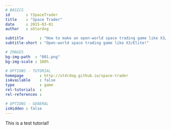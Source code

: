 ```yaml
---
# BASICS
id       : tSpaceTrader
title    : "Space Trader"
date     : 2015-03-01
author   : aStardog

subtitle       : "How to make an open-world space trading game like X3/Elite!"
subtitle-short : "Open-world space trading game like X3/Elite!"

# IMAGES
bg-img-path  : "001.png"
bg-img-scale : 180%

# OPTIONS - TUTORIAL
homepage       : http://st4rdog.github.io/space-trader
isAvailable    : false
type           : game
rel-tutorials  : 
rel-references : 

# OPTIONS - GENERAL
isHidden : false
---
```

This is a test tutorial!